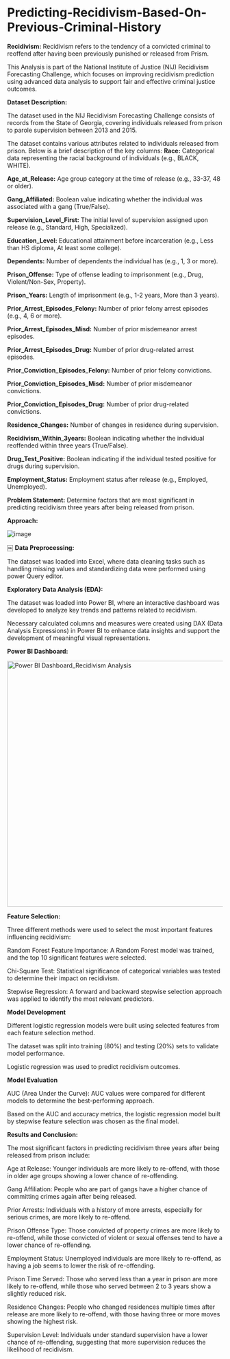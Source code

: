 # Predicting-Recidivism-Based-On-Previous-Criminal-History

**Recidivism:**
Recidivism refers to the tendency of a convicted criminal to reoffend after having been previously punished or released from Prism.

This Analysis is part of the National Institute of Justice (NIJ) Recidivism Forecasting Challenge, which focuses on improving recidivism prediction using advanced data analysis to support fair and effective criminal justice outcomes.

**Dataset Description:**

The dataset used in the NIJ Recidivism Forecasting Challenge consists of records from the State of Georgia, covering individuals released from prison to parole supervision between 2013 and 2015. 

The dataset contains  various attributes related to individuals released from prison. Below is a brief description of the key columns:
**Race:** Categorical data representing the racial background of individuals (e.g., BLACK, WHITE).

**Age_at_Release:** Age group category at the time of release (e.g., 33-37, 48 or older).

**Gang_Affiliated:** Boolean value indicating whether the individual was associated with a gang (True/False).

**Supervision_Level_First:** The initial level of supervision assigned upon release (e.g., Standard, High, Specialized).

**Education_Level:** Educational attainment before incarceration (e.g., Less than HS diploma, At least some college).

**Dependents:** Number of dependents the individual has (e.g., 1, 3 or more).

**Prison_Offense:** Type of offense leading to imprisonment (e.g., Drug, Violent/Non-Sex, Property).

**Prison_Years:** Length of imprisonment (e.g., 1-2 years, More than 3 years).

**Prior_Arrest_Episodes_Felony:** Number of prior felony arrest episodes (e.g., 4, 6 or more).

**Prior_Arrest_Episodes_Misd:** Number of prior misdemeanor arrest episodes.

**Prior_Arrest_Episodes_Drug:** Number of prior drug-related arrest episodes.

**Prior_Conviction_Episodes_Felony:** Number of prior felony convictions.

**Prior_Conviction_Episodes_Misd:** Number of prior misdemeanor convictions.

**Prior_Conviction_Episodes_Drug:** Number of prior drug-related convictions.

**Residence_Changes:** Number of changes in residence during supervision.

**Recidivism_Within_3years:** Boolean indicating whether the individual reoffended within three years (True/False).

**Drug_Test_Positive:** Boolean indicating if the individual tested positive for drugs during supervision.

**Employment_Status:** Employment status after release (e.g., Employed, Unemployed).

**Problem Statement:** Determine factors that are most significant in predicting recidivism three years after being released from prison.

**Approach:**

![image](https://github.com/user-attachments/assets/bcdc1387-6d8f-4574-aaad-c47e2f90cca8)

￼
**Data Preprocessing:**

The dataset was loaded into Excel, where data cleaning tasks such as handling missing values and standardizing data were performed using power Query editor.

**Exploratory Data Analysis (EDA):**

The dataset was loaded into Power BI, where an interactive dashboard was developed to analyze key trends and patterns related to recidivism. 

Necessary calculated columns and measures were created using DAX (Data Analysis Expressions) in Power BI to enhance data insights and support the development of meaningful visual representations.

**Power BI Dashboard:**

<img width="572" alt="Power BI Dashboard_Recidivism Analysis" src="https://github.com/user-attachments/assets/febf1048-8de4-42fc-817d-c326f0ce7cac" />


**Feature Selection:**

Three different methods were used to select the most important features influencing recidivism:

Random Forest Feature Importance: A Random Forest model was trained, and the top 10 significant features were selected.

Chi-Square Test: Statistical significance of categorical variables was tested to determine their impact on recidivism.

Stepwise Regression: A forward and backward stepwise selection approach was applied to identify the most relevant predictors.

**Model Development**

Different logistic regression models were built using selected features from each feature selection method.

The dataset was split into training (80%) and testing (20%) sets to validate model performance.

Logistic regression was used to predict recidivism outcomes.

**Model Evaluation**

AUC (Area Under the Curve): AUC values were compared for different models to determine the best-performing approach.

Based on the AUC and accuracy metrics, the logistic regression model built by stepwise feature selection was chosen as the final model.

**Results and Conclusion:**

The most significant factors in predicting recidivism three years after being released from prison include:

Age at Release: Younger individuals are more likely to re-offend, with those in older age groups showing a lower chance of re-offending.

Gang Affiliation: People who are part of gangs have a higher chance of committing crimes again after being released.

Prior Arrests: Individuals with a history of more arrests, especially for serious crimes, are more likely to re-offend.

Prison Offense Type: Those convicted of property crimes are more likely to re-offend, while those convicted of violent or sexual offenses 
tend to have a lower chance of re-offending.

Employment Status: Unemployed individuals are more likely to re-offend, as having a job seems to lower the risk of re-offending.

Prison Time Served: Those who served less than a year in prison are more likely to re-offend, while those who served between 2 to 3 years show a slightly reduced risk.

Residence Changes: People who changed residences multiple times after release are more likely to re-offend, with those having three or more moves showing the highest risk.

Supervision Level: Individuals under standard supervision have a lower chance of re-offending, suggesting that more supervision reduces the likelihood of recidivism.


